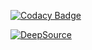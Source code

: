 [![Codacy Badge](https://app.codacy.com/project/badge/Grade/d09a172453de4bf69d779cb41c64f9ea)](https://app.codacy.com/gh/Function-ptr/CoreWar/dashboard?utm_source=gh&utm_medium=referral&utm_content=&utm_campaign=Badge_grade)

[![DeepSource](https://app.deepsource.com/gh/Function-ptr/CoreWar.svg/?label=active+issues&show_trend=true&token=pJbewJRjdK8W0FpUiIGWabGj)](https://app.deepsource.com/gh/Function-ptr/CoreWar/?ref=repository-badge)
